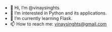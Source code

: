 - 👋 Hi, I’m @vinaysinghts
- 👀 I’m interested in Python and its applications.
- 🌱 I’m currently learning Flask.
- 📫 How to reach me: vinaysinghts@gmail.com

<!---
vinaysinghts/vinaysinghts is a ✨ special ✨ repository because its `README.md` (this file) appears on your GitHub profile.
You can click the Preview link to take a look at your changes.
--->
